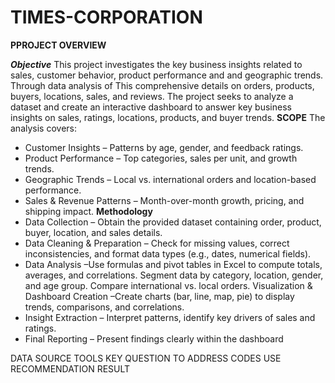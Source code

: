 # TIMES-CORPORATION
**PPROJECT OVERVIEW**

***Objective***
This project investigates the  key business insights related to sales, customer behavior, product performance and and geographic trends. Through data analysis of This comprehensive details on orders, products, buyers, locations, sales, and reviews. The project seeks to analyze a dataset and create an interactive dashboard to answer key business insights on sales, ratings, locations, products, and buyer trends.
**SCOPE**
The analysis covers:
- Customer Insights – Patterns by age, gender, and feedback ratings.
- Product Performance – Top categories, sales per unit, and growth trends.
- Geographic Trends – Local vs. international orders and location-based performance.
- Sales & Revenue Patterns – Month-over-month growth, pricing, and shipping impact.
**Methodology**
- Data Collection – Obtain the provided dataset containing order, product, buyer, location, and sales details.
- Data Cleaning & Preparation – Check for missing values, correct inconsistencies, and format data types (e.g., dates, numerical fields).
- Data Analysis –Use formulas and pivot tables in Excel to compute totals, averages, and correlations. Segment data by category, location, gender, and age group. Compare international vs. local orders. Visualization & Dashboard Creation –Create charts (bar, line, map, pie) to display trends, comparisons, and correlations.
- Insight Extraction – Interpret patterns, identify key drivers of sales and ratings.
- Final Reporting – Present findings clearly within the dashboard










DATA SOURCE
TOOLS
KEY QUESTION TO ADDRESS
CODES USE
RECOMMENDATION
RESULT
